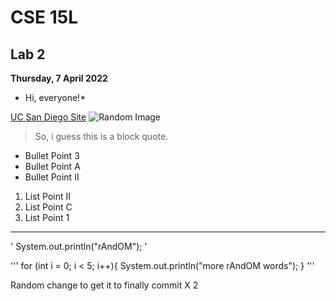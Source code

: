 # CSE 15L
## Lab 2
**Thursday, 7 April 2022**

* Hi, everyone!*

[UC San Diego Site](https://ucsd.edu)
![Random Image](https://media-cldnry.s-nbcnews.com/image/upload/t_fit-1120w,f_auto,q_auto:best/newscms/2020_28/1587661/dogs-age-years-kb-inline-200707.jpg)

> So, i guess this is a block quote.

* Bullet Point 3
* Bullet Point A
* Bullet Point II

1. List Point II
2. List Point C
3. List Point 1

***

' System.out.println("rAndOM"); '

'''
for (int i = 0; i < 5; i++){
  System.out.println("more rAndOM words");
}
'''

Random change to get it to finally commit X 2
